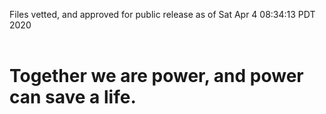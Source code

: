 Files vetted, and approved for public release as of Sat Apr  4 08:34:13 PDT 2020<br><br><h1>Together we are power, and power can save a life.</h1>
